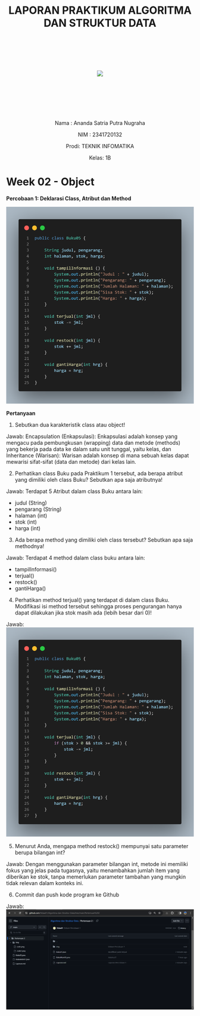 # <p align ="center">  LAPORAN PRAKTIKUM ALGORITMA DAN STRUKTUR DATA </p> 
<br><br><br><br>

<p align="center">
   <img src="https://static.wikia.nocookie.net/logopedia/images/8/8a/Politeknik_Negeri_Malang.png/revision/latest?cb=20190922202558" width="30%"> </p>

<br><br><br><br><br>


<p align = "center"> Nama : Ananda Satria Putra Nugraha </p>
<p align = "center"> NIM  : 2341720132 </p>
<p align = "center"> Prodi: TEKNIK INFOMATIKA</p>
<p align = "center"> Kelas: 1B </p>


# Week 02 - Object

**Percobaan 1: Deklarasi Class, Atribut dan Method**

![alt text](img/code.png)

__Pertanyaan__

1. Sebutkan dua karakteristik class atau object!

Jawab: Encapsulation (Enkapsulasi): Enkapsulasi adalah konsep yang mengacu pada pembungkusan (wrapping) data dan metode (methods) yang bekerja pada data ke dalam satu unit tunggal, yaitu kelas, dan Inheritance (Warisan): Warisan adalah konsep di mana sebuah kelas dapat mewarisi sifat-sifat (data dan metode) dari kelas lain.


2. Perhatikan class Buku pada Praktikum 1 tersebut, ada berapa atribut yang dimiliki oleh class Buku? Sebutkan apa saja atributnya!

Jawab: Terdapat 5 Atribut dalam class Buku antara lain:
- judul (String)
- pengarang (String)
- halaman (int)
- stok (int)
- harga (int)

3. Ada berapa method yang dimiliki oleh class tersebut? Sebutkan apa saja methodnya!

Jawab: Terdapat 4 method dalam class buku antara lain: 
- tampilInformasi()
- terjual()
- restock()
- gantiHarga()

4. Perhatikan method terjual() yang terdapat di dalam class Buku. Modifikasi isi method tersebut
sehingga proses pengurangan hanya dapat dilakukan jika stok masih ada (lebih besar dari 0)!

Jawab: ![alt text](img/code2.png)

5. Menurut Anda, mengapa method restock() mempunyai satu parameter berupa bilangan int?

Jawab: Dengan menggunakan parameter bilangan int, metode ini memiliki fokus yang jelas pada tugasnya, yaitu menambahkan jumlah item yang diberikan ke stok, tanpa memerlukan parameter tambahan yang mungkin tidak relevan dalam konteks ini.

6. Commit dan push kode program ke Github

Jawab: ![alt text](image.png)


